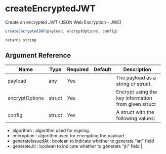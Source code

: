 # createEncryptedJWT

Create an encrypted JWT (JSON Web Encryption - JWE)

```javascript
createEncryptedJWT(payload, encryptOptions, config)
```

```javascript
returns string
```

## Argument Reference

| Name | Type | Required | Default | Description |
| --- | --- | --- | --- | --- |
| payload | any | Yes |  | The payload as a string or struct. |
| encryptOptions | struct | Yes |  | Encrypt using the key information from given struct |
| config | struct | Yes |  | A struct with the following values:
- algorithm : algorithm used for signing.
- encryption : algorithm used for encrypting the payload.
- generateIssuedAt : boolean to indicate whether to generate "iat" field
- generateJti : boolean to indicate whether to generate "jti" field |
